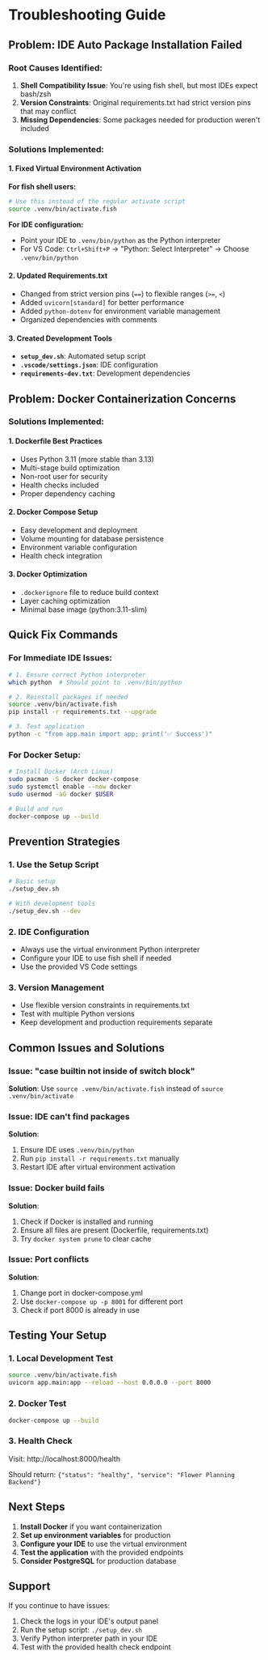 # Troubleshooting Guide

## Problem: IDE Auto Package Installation Failed

### Root Causes Identified:

1. **Shell Compatibility Issue**: You're using fish shell, but most IDEs expect bash/zsh
2. **Version Constraints**: Original requirements.txt had strict version pins that may conflict
3. **Missing Dependencies**: Some packages needed for production weren't included

### Solutions Implemented:

#### 1. Fixed Virtual Environment Activation

**For fish shell users:**
```bash
# Use this instead of the regular activate script
source .venv/bin/activate.fish
```

**For IDE configuration:**
- Point your IDE to `.venv/bin/python` as the Python interpreter
- For VS Code: `Ctrl+Shift+P` → "Python: Select Interpreter" → Choose `.venv/bin/python`

#### 2. Updated Requirements.txt

- Changed from strict version pins (`==`) to flexible ranges (`>=`, `<`)
- Added `uvicorn[standard]` for better performance
- Added `python-dotenv` for environment variable management
- Organized dependencies with comments

#### 3. Created Development Tools

- **`setup_dev.sh`**: Automated setup script
- **`.vscode/settings.json`**: IDE configuration
- **`requirements-dev.txt`**: Development dependencies

## Problem: Docker Containerization Concerns

### Solutions Implemented:

#### 1. Dockerfile Best Practices

- Uses Python 3.11 (more stable than 3.13)
- Multi-stage build optimization
- Non-root user for security
- Health checks included
- Proper dependency caching

#### 2. Docker Compose Setup

- Easy development and deployment
- Volume mounting for database persistence
- Environment variable configuration
- Health check integration

#### 3. Docker Optimization

- `.dockerignore` file to reduce build context
- Layer caching optimization
- Minimal base image (python:3.11-slim)

## Quick Fix Commands

### For Immediate IDE Issues:

```bash
# 1. Ensure correct Python interpreter
which python  # Should point to .venv/bin/python

# 2. Reinstall packages if needed
source .venv/bin/activate.fish
pip install -r requirements.txt --upgrade

# 3. Test application
python -c "from app.main import app; print('✅ Success')"
```

### For Docker Setup:

```bash
# Install Docker (Arch Linux)
sudo pacman -S docker docker-compose
sudo systemctl enable --now docker
sudo usermod -aG docker $USER

# Build and run
docker-compose up --build
```

## Prevention Strategies

### 1. Use the Setup Script

```bash
# Basic setup
./setup_dev.sh

# With development tools
./setup_dev.sh --dev
```

### 2. IDE Configuration

- Always use the virtual environment Python interpreter
- Configure your IDE to use fish shell if needed
- Use the provided VS Code settings

### 3. Version Management

- Use flexible version constraints in requirements.txt
- Test with multiple Python versions
- Keep development and production requirements separate

## Common Issues and Solutions

### Issue: "case builtin not inside of switch block"
**Solution**: Use `source .venv/bin/activate.fish` instead of `source .venv/bin/activate`

### Issue: IDE can't find packages
**Solution**: 
1. Ensure IDE uses `.venv/bin/python`
2. Run `pip install -r requirements.txt` manually
3. Restart IDE after virtual environment activation

### Issue: Docker build fails
**Solution**:
1. Check if Docker is installed and running
2. Ensure all files are present (Dockerfile, requirements.txt)
3. Try `docker system prune` to clear cache

### Issue: Port conflicts
**Solution**:
1. Change port in docker-compose.yml
2. Use `docker-compose up -p 8001` for different port
3. Check if port 8000 is already in use

## Testing Your Setup

### 1. Local Development Test

```bash
source .venv/bin/activate.fish
uvicorn app.main:app --reload --host 0.0.0.0 --port 8000
```

### 2. Docker Test

```bash
docker-compose up --build
```

### 3. Health Check

Visit: http://localhost:8000/health

Should return: `{"status": "healthy", "service": "Flower Planning Backend"}`

## Next Steps

1. **Install Docker** if you want containerization
2. **Set up environment variables** for production
3. **Configure your IDE** to use the virtual environment
4. **Test the application** with the provided endpoints
5. **Consider PostgreSQL** for production database

## Support

If you continue to have issues:

1. Check the logs in your IDE's output panel
2. Run the setup script: `./setup_dev.sh`
3. Verify Python interpreter path in your IDE
4. Test with the provided health check endpoint 